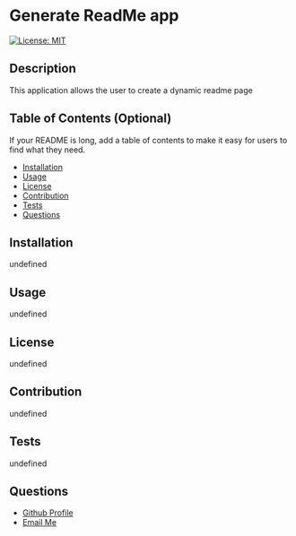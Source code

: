 # Generate ReadMe app
  
  [![License: MIT](https://img.shields.io/badge/License-MIT-yellow.svg)](https://opensource.org/licenses/MIT)

  ## Description
  
 This application allows the user to create a 
dynamic readme page

  
  ## Table of Contents (Optional)
  
  If your README is long, add a table of contents to make it easy for users to find what they need.
  
  - [Installation](#installation)
  - [Usage](#usage)
  - [License](#license)
  - [Contribution](#contribution)
  - [Tests](#tests)
  - [Questions](#questions)
  
  
  ## Installation
  
 undefined
  
  ## Usage
  
 undefined
      

  
  ## License
  
 undefined
 
  ## Contribution

  undefined

  
  ## Tests
  
  undefined

  ## Questions
  <ul>
  <li> <a href="https://github.com/ekovalchick"> Github Profile </li>
  <li> <a href="mailto:ekovalchick97@gmail.com"> Email Me </li>
  </ul>


